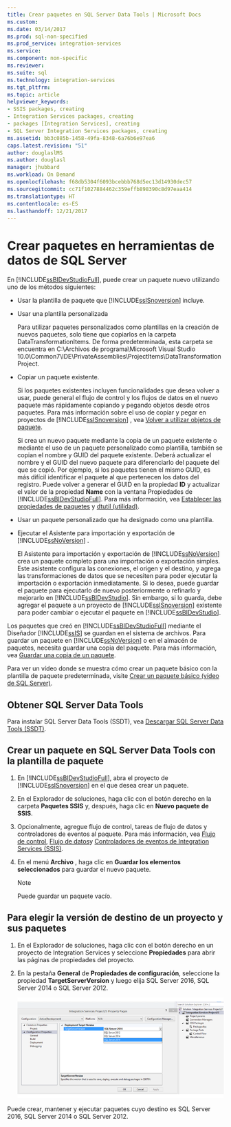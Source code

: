 ```yaml
---
title: Crear paquetes en SQL Server Data Tools | Microsoft Docs
ms.custom: 
ms.date: 03/14/2017
ms.prod: sql-non-specified
ms.prod_service: integration-services
ms.service: 
ms.component: non-specific
ms.reviewer: 
ms.suite: sql
ms.technology: integration-services
ms.tgt_pltfrm: 
ms.topic: article
helpviewer_keywords:
- SSIS packages, creating
- Integration Services packages, creating
- packages [Integration Services], creating
- SQL Server Integration Services packages, creating
ms.assetid: bb3c085b-1458-49fa-8348-6a76b6e97ea6
caps.latest.revision: "51"
author: douglaslMS
ms.author: douglasl
manager: jhubbard
ms.workload: On Demand
ms.openlocfilehash: f68db5304f6093bcebbb768d5ec13d14930dec57
ms.sourcegitcommit: cc71f1027884462c359effb898390c8d97eaa414
ms.translationtype: HT
ms.contentlocale: es-ES
ms.lasthandoff: 12/21/2017
---
```

# <a name="create-packages-in-sql-server-data-tools"></a>Crear paquetes en herramientas de datos de SQL Server
  En [!INCLUDE[ssBIDevStudioFull](../includes/ssbidevstudiofull-md.md)], puede crear un paquete nuevo utilizando uno de los métodos siguientes:  
  
-   Usar la plantilla de paquete que [!INCLUDE[ssISnoversion](../includes/ssisnoversion-md.md)] incluye.  
  
-   Usar una plantilla personalizada  
  
     Para utilizar paquetes personalizados como plantillas en la creación de nuevos paquetes, solo tiene que copiarlos en la carpeta DataTransformationItems. De forma predeterminada, esta carpeta se encuentra en C:\Archivos de programa\Microsoft Visual Studio 10.0\Common7\IDE\PrivateAssemblies\ProjectItems\DataTransformationProject.  
  
-   Copiar un paquete existente.  
  
     Si los paquetes existentes incluyen funcionalidades que desea volver a usar, puede general el flujo de control y los flujos de datos en el nuevo paquete más rápidamente copiando y pegando objetos desde otros paquetes. Para más información sobre el uso de copiar y pegar en proyectos de [!INCLUDE[ssISnoversion](../includes/ssisnoversion-md.md)] , vea [Volver a utilizar objetos de paquete](../integration-services/reuse-of-package-objects.md).  
  
     Si crea un nuevo paquete mediante la copia de un paquete existente o mediante el uso de un paquete personalizado como plantilla, también se copian el nombre y GUID del paquete existente. Deberá actualizar el nombre y el GUID del nuevo paquete para diferenciarlo del paquete del que se copió. Por ejemplo, si los paquetes tienen el mismo GUID, es más difícil identificar el paquete al que pertenecen los datos del registro. Puede volver a generar el GUID en la propiedad **ID** y actualizar el valor de la propiedad **Name** con la ventana Propiedades de [!INCLUDE[ssBIDevStudioFull](../includes/ssbidevstudiofull-md.md)]. Para más información, vea [Establecer las propiedades de paquetes](../integration-services/set-package-properties.md) y [dtutil (utilidad)](../integration-services/dtutil-utility.md).  
  
-   Usar un paquete personalizado que ha designado como una plantilla.  
  
-   Ejecutar el Asistente para importación y exportación de [!INCLUDE[ssNoVersion](../includes/ssnoversion-md.md)] .  
  
     El Asistente para importación y exportación de [!INCLUDE[ssNoVersion](../includes/ssnoversion-md.md)] crea un paquete completo para una importación o exportación simples. Este asistente configura las conexiones, el origen y el destino, y agrega las transformaciones de datos que se necesiten para poder ejecutar la importación o exportación inmediatamente. Si lo desea, puede guardar el paquete para ejecutarlo de nuevo posteriormente o refinarlo y mejorarlo en [!INCLUDE[ssBIDevStudio](../includes/ssbidevstudio-md.md)]. Sin embargo, si lo guarda, debe agregar el paquete a un proyecto de [!INCLUDE[ssISnoversion](../includes/ssisnoversion-md.md)] existente para poder cambiar o ejecutar el paquete en [!INCLUDE[ssBIDevStudio](../includes/ssbidevstudio-md.md)].  
  
 Los paquetes que creó en [!INCLUDE[ssBIDevStudioFull](../includes/ssbidevstudiofull-md.md)] mediante el Diseñador [!INCLUDE[ssIS](../includes/ssis-md.md)] se guardan en el sistema de archivos. Para guardar un paquete en [!INCLUDE[ssNoVersion](../includes/ssnoversion-md.md)] o en el almacén de paquetes, necesita guardar una copia del paquete. Para más información, vea [Guardar una copia de un paquete](http://msdn.microsoft.com/library/21482a20-e420-4452-b7eb-8f9fa1929f31).  

 Para ver un vídeo donde se muestra cómo crear un paquete básico con la plantilla de paquete predeterminada, visite [Crear un paquete básico (vídeo de SQL Server)](http://go.microsoft.com/fwlink/?LinkId=131023).  

## <a name="get-sql-server-data-tools"></a>Obtener SQL Server Data Tools
Para instalar SQL Server Data Tools (SSDT), vea [Descargar SQL Server Data Tools (SSDT)](../ssdt/download-sql-server-data-tools-ssdt.md).

## <a name="create-a-package-in-sql-server-data-tools-using-the-package-template"></a>Crear un paquete en SQL Server Data Tools con la plantilla de paquete  
  
1.  En [!INCLUDE[ssBIDevStudioFull](../includes/ssbidevstudiofull-md.md)], abra el proyecto de [!INCLUDE[ssISnoversion](../includes/ssisnoversion-md.md)] en el que desea crear un paquete.  
  
2.  En el Explorador de soluciones, haga clic con el botón derecho en la carpeta **Paquetes SSIS** y, después, haga clic en **Nuevo paquete de SSIS**.  
  
3.  Opcionalmente, agregue flujo de control, tareas de flujo de datos y controladores de eventos al paquete. Para más información, vea [Flujo de control](../integration-services/control-flow/control-flow.md), [Flujo de datos](../integration-services/data-flow/data-flow.md)y [Controladores de eventos de Integration Services &#40;SSIS&#41;](../integration-services/integration-services-ssis-event-handlers.md).  
  
4.  En el menú **Archivo** , haga clic en **Guardar los elementos seleccionados** para guardar el nuevo paquete.  
  
    > [!NOTE]  
    >  Puede guardar un paquete vacío.  
  
## <a name="choose-the-target-version-of-a-project-and-its-packages"></a>Para elegir la versión de destino de un proyecto y sus paquetes  
  
1.  En el Explorador de soluciones, haga clic con el botón derecho en un proyecto de Integration Services y seleccione **Propiedades** para abrir las páginas de propiedades del proyecto.  
  
2.  En la pestaña **General** de **Propiedades de configuración**, seleccione la propiedad **TargetServerVersion** y luego elija SQL Server 2016, SQL Server 2014 o SQL Server 2012.  
  
     ![Propiedad TargetServerVersion en el cuadro de diálogo de propiedades del proyecto](../integration-services/media/targetserverversion2.png "TargetServerVersion property in project properties dialog box")  
  
 Puede crear, mantener y ejecutar paquetes cuyo destino es SQL Server 2016, SQL Server 2014 o SQL Server 2012.  
  
  

